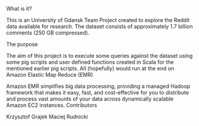 What is it?

This is an University of Gdansk Team Project created to explore the Reddit data available for research. The dataset consists of approximately 1.7 billion comments (250 GB compressed).

The purpose

The aim of this project is to execute some queries against the dataset using some pig scripts and user defined functions created in Scala for the mentioned earlier pig scripts. All (hopefully) would run at the end on Amazon Elastic Map Reduce (EMR)

Amazon EMR simplifies big data processing, providing a managed Hadoop framework that makes it easy, fast, and cost-effective for you to distribute and process vast amounts of your data across dynamically scalable Amazon EC2 instances.
Contributors

Krzysztof Grajek
Maciej Rudnicki 

